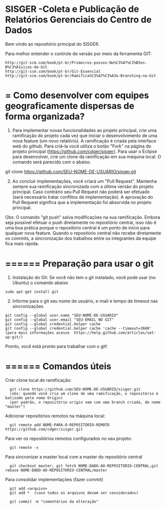 SISGER -Coleta e Publicação de Relatórios Gerenciais do Centro de Dados
======

  Bem vindo ao repositório principal do SISGER. 
  
  Para melhor entender o controle de versão por meio da ferramenta GIT: 
  
    http://git-scm.com/book/pt-br/Primeiros-passos-No%C3%A7%C3%B5es-B%C3%A1sicas-de-Git
    http://git-scm.com/book/pt-br/Git-Essencial
    http://git-scm.com/book/pt-br/Ramifica%C3%A7%C3%A3o-Branching-no-Git
    
=
  Como desenvolver com equipes geograficamente dispersas de forma organizada?   
=

 1. Para implementar novas funcionalidades ao projeto principal, crie uma ramificação do projeto cada vez que iniciar o desenvolvimento de uma nova feature (um novo relatório). A ramificação é criada pela interface web do github. Para criá-la você utiliza o botão "Fork" na página do projeto principal (https://github.com/cdger/sisger). Para usar o Eclipse para desenvolver, crie um clone da ramificação em sua máquina local. O comando será parecido com o abaixo.
 
 git clone https://github.com/SEU-NOME-DE-USUÁRIO/sisger.git

2. Ao concluir implementações, você criará um "Pull Request". Mantenha sempre sua ramificação sincronizada com a última versão do projeto principal. Caso contrário seu Pull Request não poderá ser efetuado (será necessário tratar conflitos de implementação). A aprovação do Pull Request significa que a implementação foi absorvida no projeto principal. 

  Obs: O comando "git push" salva modificações na sua ramificação. Embora seja possível efetuar o push diretamente no repositório central, isso não é uma boa prática porque o repositório central é um ponto de início para qualquer nova feature. Quando o repositório central não recebe diretamente os commits, a sincronização dos trabalhos entre os integrantes da equipe fica mais rápida. 
  
======
Preparação para usar o git
======

  1. Instalação do Git: Se você não tem o git instalado, você pode usar (no Ubuntu) o comando abaixo

    sudo apt-get install git

  2. Informe para o git seu nome de usuário, e-mail e tempo de timeout nas sincronizações
  
    git config --global user.name "SEU-NOME-DE-USUARIO"
    git config --global user.email "SEU-EMAIL NO GIT"
    git config --global credential.helper cache
    git config --global credential.helper cache 'cache --timeout=3600'
    (para mais informações acesse  https://help.github.com/articles/set-up-git/)

  Pronto, você está pronto para trabalhar com o git!


======
Comandos úteis
======

  Criar clone local de ramificação:
  
      git clone https://github.com/SEU-NOME-DE-USUÁRIO/sisger.git
      (obs: quando você cria um clone de uma ramificação, o repositório é batizado pelo nome Origin)
      (por padrão, o repositório origin vem com uma branch criada, de nome "master")
  


  Adicionar repositórios remotos na máquina local:
  
      git remote add NOME-PARA-O-REPOSITORIO-REMOTO https://github.com/cdger/sisger.git  

  
  Para ver os repositórios remotos configurados no seu projeto:
  
      git remote -v
      
  Para sincronizar a master local com a master do repositório central
  
      git checkout master; git fetch NOME-DADO-AO-REPOSITORIO-CENTRAL;git rebase NOME-DADO-AO-REPOSITORIO-CENTRAL/master
      
  Para consolidar implementações (fazer commit)
  
      git add <arquivo>
      git add *  (caso todos os arquivos devam ser considerados)
  
      git commit -m "comentários da alteração"
    


